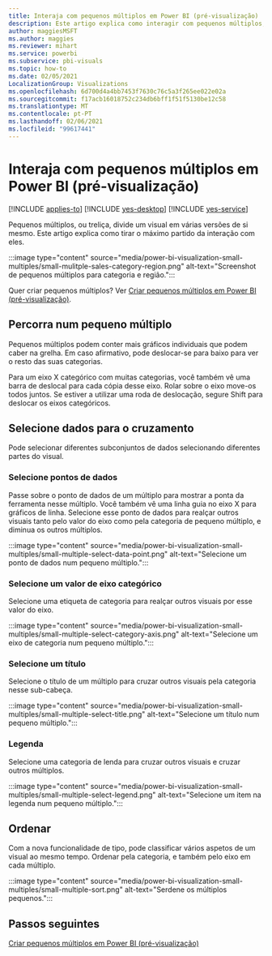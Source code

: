```yaml
---
title: Interaja com pequenos múltiplos em Power BI (pré-visualização)
description: Este artigo explica como interagir com pequenos múltiplos, ou treliça.
author: maggiesMSFT
ms.author: maggies
ms.reviewer: mihart
ms.service: powerbi
ms.subservice: pbi-visuals
ms.topic: how-to
ms.date: 02/05/2021
LocalizationGroup: Visualizations
ms.openlocfilehash: 6d700d4a4bb7453f7630c76c5a3f265ee022e02a
ms.sourcegitcommit: f17acb16018752c234db6bff1f51f5130be12c58
ms.translationtype: MT
ms.contentlocale: pt-PT
ms.lasthandoff: 02/06/2021
ms.locfileid: "99617441"
---
```

# <a name="interact-with-small-multiples-in-power-bi-preview"></a>Interaja com pequenos múltiplos em Power BI (pré-visualização)

[!INCLUDE [applies-to](../includes/applies-to.md)] [!INCLUDE [yes-desktop](../includes/yes-desktop.md)] [!INCLUDE [yes-service](../includes/yes-service.md)]

Pequenos múltiplos, ou treliça, divide um visual em várias versões de si mesmo. Este artigo explica como tirar o máximo partido da interação com eles.

:::image type="content" source="media/power-bi-visualization-small-multiples/small-mulitple-sales-category-region.png" alt-text="Screenshot de pequenos múltiplos para categoria e região.":::

Quer criar pequenos múltiplos? Ver [Criar pequenos múltiplos em Power BI (pré-visualização)](power-bi-visualization-small-multiples.md).

## <a name="scroll-in-a-small-multiple"></a>Percorra num pequeno múltiplo

Pequenos múltiplos podem conter mais gráficos individuais que podem caber na grelha. Em caso afirmativo, pode deslocar-se para baixo para ver o resto das suas categorias.

Para um eixo X categórico com muitas categorias, você também vê uma barra de deslocal para cada cópia desse eixo. Rolar sobre o eixo move-os todos juntos. Se estiver a utilizar uma roda de deslocação, segure Shift para deslocar os eixos categóricos.

## <a name="select-data-to-cross-highlight"></a>Selecione dados para o cruzamento

Pode selecionar diferentes subconjuntos de dados selecionando diferentes partes do visual.

### <a name="select-data-points"></a>Selecione pontos de dados

Passe sobre o ponto de dados de um múltiplo para mostrar a ponta da ferramenta nesse múltiplo. Você também vê uma linha guia no eixo X para gráficos de linha. Selecione esse ponto de dados para realçar outros visuais tanto pelo valor do eixo como pela categoria de pequeno múltiplo, e diminua os outros múltiplos.

:::image type="content" source="media/power-bi-visualization-small-multiples/small-multiple-select-data-point.png" alt-text="Selecione um ponto de dados num pequeno múltiplo.":::

### <a name="select-a-categorical-axis-value"></a>Selecione um valor de eixo categórico

Selecione uma etiqueta de categoria para realçar outros visuais por esse valor do eixo.

:::image type="content" source="media/power-bi-visualization-small-multiples/small-multiple-select-category-axis.png" alt-text="Selecione um eixo de categoria num pequeno múltiplo.":::

### <a name="select-a-title"></a>Selecione um título

Selecione o título de um múltiplo para cruzar outros visuais pela categoria nesse sub-cabeça.

:::image type="content" source="media/power-bi-visualization-small-multiples/small-multiple-select-title.png" alt-text="Selecione um título num pequeno múltiplo.":::

### <a name="legend"></a>Legenda

Selecione uma categoria de lenda para cruzar outros visuais e cruzar outros múltiplos.

:::image type="content" source="media/power-bi-visualization-small-multiples/small-multiple-select-legend.png" alt-text="Selecione um item na legenda num pequeno múltiplo.":::


## <a name="sort"></a>Ordenar

Com a nova funcionalidade de tipo, pode classificar vários aspetos de um visual ao mesmo tempo. Ordenar pela categoria, e também pelo eixo em cada múltiplo. 

:::image type="content" source="media/power-bi-visualization-small-multiples/small-multiple-sort.png" alt-text="Serdene os múltiplos pequenos.":::

## <a name="next-steps"></a>Passos seguintes

[Criar pequenos múltiplos em Power BI (pré-visualização)](power-bi-visualization-small-multiples.md)
